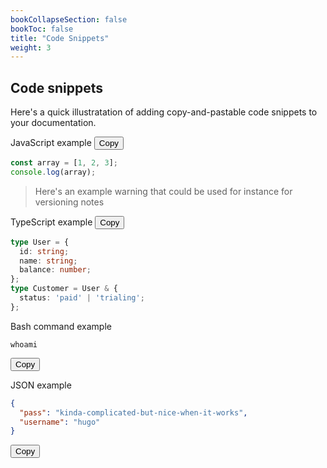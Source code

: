 ```yaml
---
bookCollapseSection: false
bookToc: false
title: "Code Snippets"
weight: 3
---
```

## Code snippets

Here's a quick illustratation of adding copy-and-pastable code snippets to your documentation.

JavaScript example <button onclick="copyToClipboard('excode_js_array')">Copy</button>

```javascript
const array = [1, 2, 3];
console.log(array);
```
<p id="copied_alert_excode_js_array" style="display: none; color: green">Copied!</p>

> Here's an example warning that could be used for instance for versioning notes

TypeScript example <button onclick="copyToClipboard('excode_ts_types')">Copy</button>

```typescript
type User = {
  id: string;
  name: string;
  balance: number;
};
type Customer = User & {
  status: 'paid' | 'trialing';
};
```
<p id="copied_alert_excode_ts_types" style="display: none; color: green">Copied!</p>

Bash command example
```console
whoami
```
<button onclick="copyToClipboard('excode_console_user_check')">Copy</button>
<p id="copied_alert_excode_console_user_check" style="display: none; color: green">Copied!</p>

JSON example
```json
{
  "pass": "kinda-complicated-but-nice-when-it-works",
  "username": "hugo"
}
```
<button onclick="copyToClipboard('excode_json_username_pass')">Copy</button>
<p id="copied_alert_excode_json_username_pass" style="display: none; color: green">Copied!</p>

<script>
function copyToClipboard(id) {
  const code_snippets = {
    excode_js_array: `const array = [1, 2, 3];
console.log(array);`,
    excode_ts_types: `type User = {
  id: string;
  name: string;
  balance: number;
};
type Customer = User & {
  status: 'paid' | 'trialing';
};`,
    excode_console_user_check: 'whoami',
    excode_json_username_pass: `{
  "pass": "kinda-complicated-but-nice-when-it-works",
  "username": "hugo"
}`,
  };
  const ids = Object.keys(code_snippets);
  navigator.clipboard.writeText(code_snippets[id]);
  document.getElementById(`copied_alert_${id}`).style.display = 'block';
  ids
    .filter(i => i !== id)
    .forEach(i => document.getElementById(`copied_alert_${i}`).style.display = 'none');
}
</script>